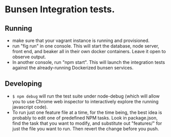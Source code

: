 Bunsen Integration tests.
============

## Running
  * make sure that your vagrant instance is running and provisioned.
  * run "fig run" in one console.  This will start the database, node server, front end, and beaker all in their own docker containers.  Leave it open to observe output.
  * In another console, run "npm start".  This will launch the integration tests against the already-running Dockerized bunsen services.

## Developing

  * `$ npm debug` will run the test suite under node-debug (which will allow you to use Chrome web inspector to interactively explore the running javascript code).
  * To run just one feature file at a time, for the time being, the best idea is probably to edit one of predefined NPM tasks.  Look in package.json, find the task that you want to modify, and substitute out "features/" for just the file you want to run.  Then revert the change before you push.
